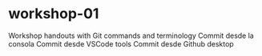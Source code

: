 # workshop-01
Workshop handouts with Git commands and terminology
Commit desde la consola
Commit desde VSCode tools
Commit desde Github desktop